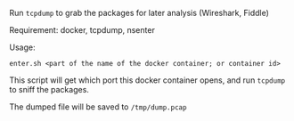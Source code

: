 Run `tcpdump` to grab the packages for later analysis (Wireshark, Fiddle)

Requirement:
docker, tcpdump, nsenter

Usage:

```enter.sh <part of the name of the docker container; or container id> ```

This script will get which port this docker container opens, and run `tcpdump` to sniff the packages.

The dumped file will be saved to `/tmp/dump.pcap`
